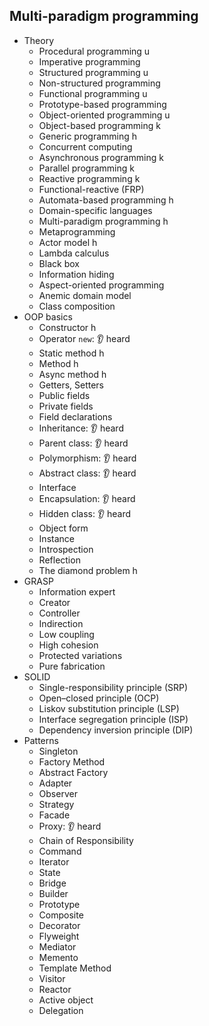 ## Multi-paradigm programming

- Theory
    - Procedural programming u
    - Imperative programming
    - Structured programming u
    - Non-structured programming
    - Functional programming u
    - Prototype-based programming
    - Object-oriented programming u
    - Object-based programming k
    - Generic programming h
    - Concurrent computing
    - Asynchronous programming k
    - Parallel programming k
    - Reactive programming k
    - Functional-reactive (FRP)
    - Automata-based programming h
    - Domain-specific languages
    - Multi-paradigm programming h
    - Metaprogramming
    - Actor model h
    - Lambda calculus
    - Black box
    - Information hiding
    - Aspect-oriented programming
    - Anemic domain model
    - Class composition
- OOP basics
    - Constructor h
    - Operator `new`: 👂 heard
    - Static method h 
    - Method h 
    - Async method h
    - Getters, Setters
    - Public fields
    - Private fields
    - Field declarations
    - Inheritance: 👂 heard
    - Parent class: 👂 heard
    - Polymorphism: 👂 heard
    - Abstract class: 👂 heard
    - Interface
    - Encapsulation: 👂 heard
    - Hidden class: 👂 heard
    - Object form
    - Instance
    - Introspection
    - Reflection
    - The diamond problem h
- GRASP
    - Information expert
    - Creator
    - Controller
    - Indirection
    - Low coupling
    - High cohesion
    - Protected variations
    - Pure fabrication
- SOLID
    - Single-responsibility principle (SRP)
    - Open–closed principle (OCP)
    - Liskov substitution principle (LSP)
    - Interface segregation principle (ISP)
    - Dependency inversion principle (DIP)
- Patterns
    - Singleton
    - Factory Method
    - Abstract Factory
    - Adapter
    - Observer
    - Strategy
    - Facade
    - Proxy: 👂 heard
    - Chain of Responsibility
    - Command
    - Iterator
    - State
    - Bridge
    - Builder
    - Prototype
    - Composite
    - Decorator
    - Flyweight
    - Mediator
    - Memento
    - Template Method
    - Visitor
    - Reactor
    - Active object
    - Delegation
